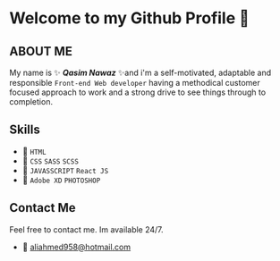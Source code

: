 # Welcome to my Github Profile 👋


## ABOUT ME

My name is ✨ **_Qasim Nawaz_** ✨and i'm a self-motivated, adaptable and responsible `Front-end Web developer` having a methodical
customer focused approach to work and a strong drive to see things through to
completion.

## Skills

- 🌱 `HTML`
- 👯 `CSS` `SASS` `SCSS`
- 🤔 `JAVASSCRIPT` `React JS`
- 🔭 `Adobe XD` `PHOTOSHOP`

 ## Contact Me
 
 Feel free to contact me. Im available 24/7.
 
- 💬 aliahmed958@hotmail.com

